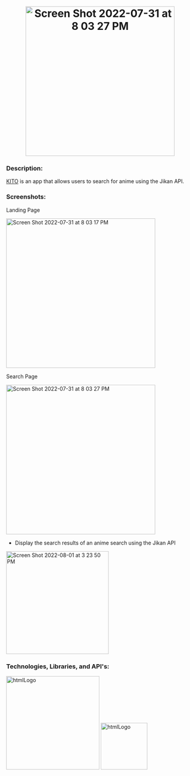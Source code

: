 <h1 align="center">
<img width="400" alt="Screen Shot 2022-07-31 at 8 03 27 PM" src="https://user-images.githubusercontent.com/38708266/231070580-0de50d4d-9989-4e76-bbc2-97f3d9cc95ed.jpg">
</h1>


### Description:

<a href="https://michaelngcen.github.io/KITO/" target=”_blank”>KITO</a> is an app that allows users to search for anime using the Jikan API.

### Screenshots: 
Landing Page

<img width="400" alt="Screen Shot 2022-07-31 at 8 03 17 PM" src="https://user-images.githubusercontent.com/38708266/231072479-702c2d3c-01a8-4769-b900-50aab017222e.png">

Search Page

<img width="400" alt="Screen Shot 2022-07-31 at 8 03 27 PM" src="https://user-images.githubusercontent.com/38708266/231075178-d86b8f44-b83a-4302-9f29-3b5cba0a9454.png">

- Display the search results of an anime search using the Jikan API

<img width="275" alt="Screen Shot 2022-08-01 at 3 23 50 PM" src="https://user-images.githubusercontent.com/38708266/231073612-3f886aa1-e849-417b-bebe-796a962dbe23.png">

### Technologies, Libraries, and API's:

<img width="250" alt="htmlLogo" src="https://user-images.githubusercontent.com/38708266/182409018-906da3fd-8c1c-4431-8e6a-79940058256c.png">

<img width="125" alt="htmlLogo" src="https://jikan.moe/assets/images/logo/jikan.logo.png">




